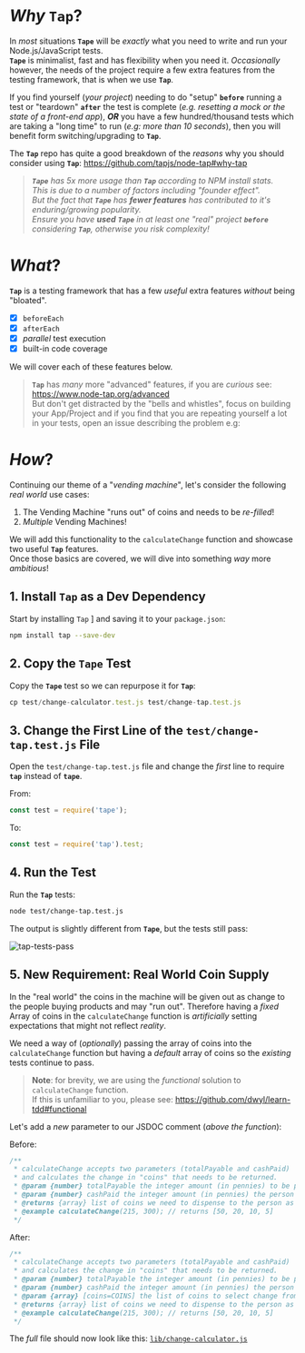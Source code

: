 # _Why_ `Tap`?

In _most_ situations **`Tape`** will be _exactly_ what you need
to write and run your Node.js/JavaScript tests. <br />
**`Tape`** is minimalist, fast and has flexibility when you need it.
_Occasionally_ however, the needs of the project
require a few extra features from the testing framework,
that is when we use **`Tap`**.

If you find yourself (_your project_) needing to do "setup"
**`before`** running a test or "teardown" **`after`** the test is complete
(_e.g. resetting a mock or the state of a front-end app_),
***OR*** you have a few hundred/thousand tests which are taking a "long time"
to run (_e.g: more than 10 seconds_),
then you will benefit form switching/upgrading to **`Tap`**.

The **`Tap`** repo has quite a good breakdown of the _reasons_
why you should consider using **`Tap`**:
https://github.com/tapjs/node-tap#why-tap

> _**`Tape`** has 5x more usage than **`Tap`**
according to NPM install stats. <br />
> This is due to a number of factors including "founder effect". <br />
But the fact that **`Tape`** has **fewer features**
has contributed to it's enduring/growing popularity. <br />
Ensure you have **used** **`Tape`** in at least one "real" project
**`before`** considering **`Tap`**, otherwise you risk complexity!_



# _What_?

**`Tap`** is a testing framework that
has a few _useful_ extra features _without_ being "bloated".

+ [x] `beforeEach`
+ [x] `afterEach`
+ [x] _parallel_ test execution
+ [x] built-in code coverage

We will cover each of these features below. <br />

> **`Tap`** has _many_ more "advanced" features,
if you are _curious_ see: https://www.node-tap.org/advanced <br />
But don't get distracted by the "bells and whistles",
focus on building your App/Project and if you find
that you are repeating yourself a lot in your tests,
open an issue describing the problem e.g:

# _How_?

Continuing our theme of a "_vending machine_",
let's consider the following _real world_ use cases:

1. The Vending Machine "runs out" of coins and needs to be _re-filled_!
2. _Multiple_ Vending Machines!

We will add this functionality to the `calculateChange` function
and showcase two useful **`Tap`** features. <br />
Once those basics are covered,
we will dive into something _way_ more _ambitious_!


## 1. Install `Tap` as a Dev Dependency

Start by installing `Tap` ]
and saving it to your `package.json`:

```sh
npm install tap --save-dev
```

## 2. Copy the **`Tape`** Test

Copy the **`Tape`** test
so we can repurpose it for **`Tap`**:
```js
cp test/change-calculator.test.js test/change-tap.test.js
```

## 3. Change the First Line of the `test/change-tap.test.js` File

Open the `test/change-tap.test.js` file and change the _first_ line
to require **`tap`** instead of **`tape`**.

From:
```js
const test = require('tape');
```

To:
```js
const test = require('tap').test;
```

## 4. Run the Test

Run the **`Tap`** tests:

```sh
node test/change-tap.test.js
```

The output is slightly different from **`Tape`**,
but the tests still pass:

![tap-tests-pass](https://user-images.githubusercontent.com/194400/47609430-48d7ee00-da36-11e8-9f3c-f448f78311bb.png)

## 5. New Requirement: Real World Coin Supply

In the "real world" the coins in the machine will be given out
as change to the people buying products and may "run out".
Therefore having a _fixed_ Array of coins in the `calculateChange` function
is _artificially_ setting expectations that might not reflect _reality_.

We need a way of (_optionally_) passing
the array of coins into the `calculateChange` function
but having a _default_ array of coins
so the _existing_ tests continue to pass.


> **Note**: for brevity, we are using the _functional_ solution
to `calculateChange` function. <br />
If this is unfamiliar to you,
please see: https://github.com/dwyl/learn-tdd#functional


Let's add a _new_ parameter to our JSDOC comment (_above the function_):

Before:
```js
/**
 * calculateChange accepts two parameters (totalPayable and cashPaid)
 * and calculates the change in "coins" that needs to be returned.
 * @param {number} totalPayable the integer amount (in pennies) to be paid
 * @param {number} cashPaid the integer amount (in pennies) the person paid
 * @returns {array} list of coins we need to dispense to the person as change
 * @example calculateChange(215, 300); // returns [50, 20, 10, 5]
 */
```

After:
```js
/**
 * calculateChange accepts two parameters (totalPayable and cashPaid)
 * and calculates the change in "coins" that needs to be returned.
 * @param {number} totalPayable the integer amount (in pennies) to be paid
 * @param {number} cashPaid the integer amount (in pennies) the person paid
 * @param {array} [coins=COINS] the list of coins to select change from.
 * @returns {array} list of coins we need to dispense to the person as change
 * @example calculateChange(215, 300); // returns [50, 20, 10, 5]
 */
```

The _full_ file should now look like this:
[`lib/change-calculator.js`]()





















<!--
<br /><br /><br />

## Analogy: _Single_ Speed vs. _Geared_ Bicycle


To the _untrained_ observer,


<div align="center">
    <a href="https://user-images.githubusercontent.com/194400/46041154-102cb800-c10a-11e8-8646-153a77b53408.jpg">
        <img width="700px" src="https://user-images.githubusercontent.com/194400/47200839-8a4e0680-d36f-11e8-9419-96e8c0ca968e.jpg"
        alt="single speed bicycle - perfect for short trips on fairly flat ground">
    </a>
</div>
<br />

**`Tape`** is like a **single speed** bicycle;
lightweight, fewer "moving parts", less to learn and _fast_! <br />
_Perfect_ for **_short_ trips** on _relatively_ **_flat_ terrain**.
_Most_ journeys in cities fit this description.
_Most_ of the time you won't _need_ anything more than this
for commuting from home to work, going to the shops, etc.


<div align="center">
    <a href="https://user-images.githubusercontent.com/194400/46041153-102cb800-c10a-11e8-9c51-3c16eb81db4c.jpg">
        <img width="700px" src="https://user-images.githubusercontent.com/194400/47200840-8a4e0680-d36f-11e8-8634-2fcf80eedee5.jpg"
        alt="geared bicycle bicycle - for longer distances and hilly terrain">
    </a>
</div>
<br />

**`Tap`** is the bicycle _with **gears**_
that allows you to tackle different _terrain_.
"Gears" in the context of writing unit/end-to-end tests
is having a `t.spawn` (_run tests in a separate process_),
or running tests in parallel so they finish faster;
i.e. reducing the _effort_ required to cover the same distance
and in some cases speeding up the execution of your test suite.



> <small> **Note**: This analogy falls down if your commuting distance is far;
you need a geared bicycle for the long stretches!
Also, if you _never_ ride a bicycle - for whatever reason -
and don't appreciate the difference between
single speed and geared bikes this analogy might feel less relevant ...
in which case we recommend a bit of background reading:
https://bicycles.stackexchange.com/questions/1983/why-ride-a-single-speed-bike
</small>

<br />

# _Why_ NOT Use `Tap` _Everywhere_?

One of the _benefits_ of Free/Open Source software
is that there is near-zero
["switching cost"](https://en.wikipedia.org/wiki/Switching_barriers).
Since we aren't paying for the code,
the only "cost" to adopting a new tool is **_learning_ time**.

Given that **`Tap`** is a "drop-in replacement" for **`Tape`**
in _most_ cases, the switching cost is just **`npm install tap --save-dev`**
followed by a find-and-replace across the files in your project from:
**`require('tape')`** to **`require('tap').test`**.

Over the last 5 years @dwyl we have tested **200+** projects using **`Tape`**
(_both Open Source and Client projects_).
We have no reason for "_complaint_" or criticism of **`Tape`**,
we will _not_ be spending time switching
our _existing_ projects from **`Tape`** to **`Tap`**
because in most cases, there is **no _need_**;
[YAGNI!](https://en.wikipedia.org/wiki/You_aren%27t_gonna_need_it)

Where we _are_ using **`Tap`** is for the _massive_ projects
where we either need to do a lot of state re-setting e.g: **`t.afterEach`**
or simply where test runs take longer than 10 seconds
(_because we have lots of end-to-end tests_)
and running them in ***parallel*** significantly reduces waiting time.

For an _extended_ practical example of where writing tests with **`Tap`**
_instead_ of **`Tape`** was worth the switch,
see: https://github.com/dwyl/todomvc-vanilla-javascript-elm-architecture-example

-->
